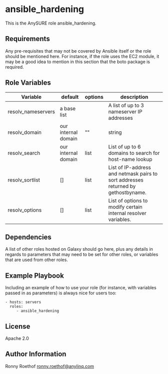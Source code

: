 ansible_hardening
=================

This is the AnySURE role ansible_hardening.

Requirements
------------

Any pre-requisites that may not be covered by Ansible itself or the role should be mentioned here. For instance, if the role uses the EC2 module, it may be a good idea to mention in this section that the boto package is required.

Role Variables
--------------

| Variable | default | options | description |
|----------|---------|---------|-------------|
| resolv_nameservers| a base list | | A list of up to 3 nameserver IP addresses 
| resolv_domain | our internal domain | "" | string |
| resolv_search | our internal domain | list | List of up to 6 domains to search for host-name lookup  | 
| resolv_sortlist | [] | list | List of IP-address and netmask pairs to sort addresses returned by gethostbyname. |
| resolv_options | [] | list | List of options to modify certain internal resolver variables. |

Dependencies
------------

A list of other roles hosted on Galaxy should go here, plus any details in regards to parameters that may need to be set for other roles, or variables that are used from other roles.

Example Playbook
----------------

Including an example of how to use your role (for instance, with variables passed in as parameters) is always nice for users too:

    - hosts: servers
      roles:
         - ansible_hardening

License
-------

Apache 2.0

Author Information
------------------

Ronny Roethof <ronny.roethof@anylinq.com>
